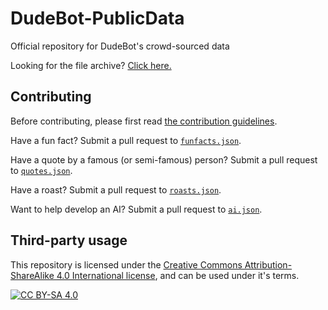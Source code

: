 # DudeBot-PublicData
Official repository for DudeBot's crowd-sourced data

Looking for the file archive? [Click here.](./file-archive/README.md)

## Contributing

Before contributing, please first read [the contribution guidelines](./CONTRIBUTING.md).

Have a fun fact? Submit a pull request to [`funfacts.json`](./funfacts.json).

Have a quote by a famous (or semi-famous) person? Submit a pull request to [`quotes.json`](./quotes.json).

Have a roast? Submit a pull request to [`roasts.json`](./roasts.json).

Want to help develop an AI? Submit a pull request to [`ai.json`](./ai.json).

## Third-party usage

This repository is licensed under the [Creative Commons Attribution-ShareAlike 4.0 International license](https://creativecommons.org/licenses/by-sa/4.0/), and can be used under it's terms.

[![CC BY-SA 4.0](https://licensebuttons.net/l/by-sa/3.0/88x31.png)](https://creativecommons.org/licenses/by-sa/4.0/)
